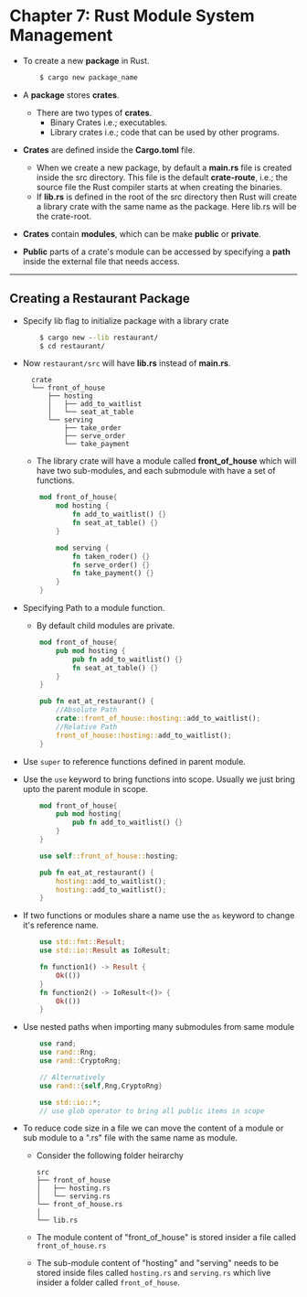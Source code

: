 # Chapter 7: Rust Module System Management
* To create a new **package** in Rust.
        
    ```cmd
        $ cargo new package_name
    ```
* A **package** stores **crates**.
    * There are two types of **crates**. 
        * Binary Crates i.e.; executables.
        * Library crates i.e.; code that can be used by other programs.

* **Crates** are defined inside the **Cargo.toml** file. 
    * When we create a new package, by default a **main.rs** file is created inside the src directory. This file is the default **crate-route**, i.e.; the source file the Rust compiler starts at when creating the binaries.   
    * If **lib.rs** is defined in the root of the src directory then Rust will create a library crate with the same name as the package. Here lib.rs will be the crate-root.
    
* **Crates** contain **modules**, which can be make **public** or **private**.

* **Public** parts of a crate's module can be accessed by specifying a **path** inside the external file that needs access. 

* * *
## Creating a Restaurant Package

* Specify lib flag to initialize package with a library crate

    ```cmd
        $ cargo new --lib restaurant/
        $ cd restaurant/
    ```
* Now `restaurant/src` will have **lib.rs** instead of **main.rs**.

        crate
        └── front_of_house
            ├── hosting
            │   ├── add_to_waitlist
            │   └── seat_at_table
            └── serving
                ├── take_order
                ├── serve_order
                └── take_payment

    * The library crate will have a module called **front_of_house** which will have two sub-modules, and each submodule with have a set of functions.

    ```rust
        mod front_of_house{
            mod hosting {
                fn add_to_waitlist() {}
                fn seat_at_table() {}
            }

            mod serving {
                fn taken_roder() {}
                fn serve_order() {}
                fn take_payment() {}
            }
        }
    ```

* Specifying Path to a module function.
    * By default child modules are private.

    ```rust
        mod front_of_house{
            pub mod hosting {
                pub fn add_to_waitlist() {}
                fn seat_at_table() {}
            }
        }

        pub fn eat_at_restaurant() {
            //Absolute Path
            crate::front_of_house::hosting::add_to_waitlist();
            //Relative Path
            front_of_house::hosting::add_to_waitlist();
        }
    ```
* Use `super` to reference functions defined in parent module.

* Use the `use` keyword to bring functions into scope. Usually we just bring upto the parent module in scope.
    ```rust
        mod front_of_house{
            pub mod hosting{
                pub fn add_to_waitlist() {}
            }
        }

        use self::front_of_house::hosting;

        pub fn eat_at_restaurant() {
            hosting::add_to_waitlist();
            hosting::add_to_waitlist();
        }
    ```
* If two functions or modules share a name use the `as` keyword to change it's reference name.
    ```rust
        use std::fmt::Result;
        use std::io::Result as IoResult;

        fn function1() -> Result {
            Ok(())
        }
        fn function2() -> IoResult<()> {
            Ok(())
        }
    ```
* Use nested paths when importing many submodules from same module
    ```rust
        use rand;
        use rand::Rng;
        use rand::CryptoRng;

        // Alternatively
        use rand::{self,Rng,CryptoRng}

        use std::io::*; 
        // use glob operator to bring all public items in scope

    ```
* To reduce code size in a file we can move the content of a module or sub module to a ".rs" file with the same name as module.
    * Consider the following folder heirarchy

        ```
        src
        ├── front_of_house
        │   ├── hosting.rs
        │   └── serving.rs
        └── front_of_house.rs
        │
        └── lib.rs
        ```
    * The module content of "front_of_house" is stored insider a file called `front_of_house.rs`
    * The sub-module content of "hosting" and "serving" needs to be stored inside files called `hosting.rs` and `serving.rs` which live insider a folder called `front_of_house`.
